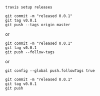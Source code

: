 `travis setup releases`


```
git commit -m "released 0.0.1"
git tag v0.0.1
git push --tags origin master
```

or

```
git commit -m "released 0.0.1"
git tag v0.0.1
git push --follow-tags
```

or

```
git config --global push.followTags true

git commit -m "released 0.0.1"
git tag v0.0.1
git push
```